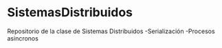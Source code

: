 # SistemasDistribuidos
Repositorio de la clase de Sistemas Distribuidos
-Serialización
-Procesos asincronos
